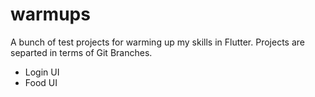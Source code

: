 # warmups

A bunch of test projects for warming up my skills in Flutter. Projects are separted in terms of Git Branches.

- Login UI
- Food UI